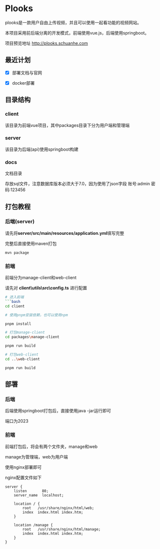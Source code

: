 # Plooks

plooks是一款用户自由上传视频，并且可以使用一起看功能的视频网站。

本项目采用前后端分离的开发模式，前端使用vue.js，后端使用springboot。

项目预览地址
http://plooks.schuanhe.com

## 最近计划

- [x] 部署文档与官网 
- [x] docker部署



## 目录结构

### client

该目录为前端vue项目，其中packages目录下分为用户端和管理端

### server

该目录为后端(api)使用springboot构建

### docs
文档目录

存放sql文件，注意数据库版本必须大于7.0，因为使用了json字段
账号:admin
密码:123456

## 打包教程

### 后端(server)

请先将**server/src/main/resources/application.yml**填写完整

完整后直接使用maven打包

```bash
mvn package
```

### 前端

前端分为manage-client和web-client

请先对 **client\utils\src\config.ts** 进行配置

```bash
# 进入前端
```bash
cd client

# 使用pnpm安装依赖，也可以使用npm

pnpm install

# 打包manage-client
cd packages\manage-client

pnpm run build

# 打包web-client
cd ..\web-client

pnpm run build
```
## 部署

### 后端

后端使用springboot打包后，直接使用java -jar运行即可

端口为2023

### 前端

前端打包后，将会有两个文件夹，manage和web

manage为管理端，web为用户端

使用nginx部署即可

nginx配置文件如下

```nginx
server {
    listen       80;
    server_name  localhost;

    location / {
        root   /usr/share/nginx/html/web;
        index  index.html index.htm;
    }

    location /manage {
        root   /usr/share/nginx/html/manage;
        index  index.html index.htm;
    }
}
```



